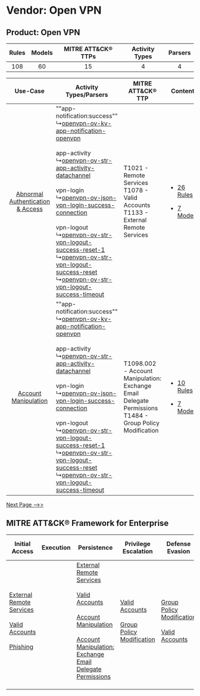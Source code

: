 Vendor: Open VPN
================
Product: Open VPN
-----------------
| Rules | Models | MITRE ATT&CK® TTPs | Activity Types | Parsers |
|:-----:|:------:|:------------------:|:--------------:|:-------:|
|  108  |   60   |         15         |       4        |    4    |

|    Use-Case    | Activity Types/Parsers    | MITRE ATT&CK® TTP    | Content    |
|:----:| ---- | ---- | ---- |
| [Abnormal Authentication & Access](../../../UseCases/uc_abnormal_authentication_&_access.md) |  ""app-notification:success""<br> ↳[openvpn-ov-kv-app-notification-openvpn](Ps/pC_openvpnovkvappnotificationopenvpn.md)<br><br> app-activity<br> ↳[openvpn-ov-str-app-activity-datachannel](Ps/pC_openvpnovstrappactivitydatachannel.md)<br><br> vpn-login<br> ↳[openvpn-ov-json-vpn-login-success-connection](Ps/pC_openvpnovjsonvpnloginsuccessconnection.md)<br><br> vpn-logout<br> ↳[openvpn-ov-str-vpn-logout-success-reset-1](Ps/pC_openvpnovstrvpnlogoutsuccessreset1.md)<br> ↳[openvpn-ov-str-vpn-logout-success-reset](Ps/pC_openvpnovstrvpnlogoutsuccessreset.md)<br> ↳[openvpn-ov-str-vpn-logout-success-timeout](Ps/pC_openvpnovstrvpnlogoutsuccesstimeout.md)<br> | T1021 - Remote Services<br>T1078 - Valid Accounts<br>T1133 - External Remote Services<br>    | [<ul><li>26 Rules</li></ul><ul><li>7 Models</li></ul>](RM/r_m_open_vpn_open_vpn_Abnormal_Authentication_&_Access.md) |
|    [Account Manipulation](../../../UseCases/uc_account_manipulation.md)    |  ""app-notification:success""<br> ↳[openvpn-ov-kv-app-notification-openvpn](Ps/pC_openvpnovkvappnotificationopenvpn.md)<br><br> app-activity<br> ↳[openvpn-ov-str-app-activity-datachannel](Ps/pC_openvpnovstrappactivitydatachannel.md)<br><br> vpn-login<br> ↳[openvpn-ov-json-vpn-login-success-connection](Ps/pC_openvpnovjsonvpnloginsuccessconnection.md)<br><br> vpn-logout<br> ↳[openvpn-ov-str-vpn-logout-success-reset-1](Ps/pC_openvpnovstrvpnlogoutsuccessreset1.md)<br> ↳[openvpn-ov-str-vpn-logout-success-reset](Ps/pC_openvpnovstrvpnlogoutsuccessreset.md)<br> ↳[openvpn-ov-str-vpn-logout-success-timeout](Ps/pC_openvpnovstrvpnlogoutsuccesstimeout.md)<br> | T1098.002 - Account Manipulation: Exchange Email Delegate Permissions<br>T1484 - Group Policy Modification<br> | [<ul><li>10 Rules</li></ul><ul><li>7 Models</li></ul>](RM/r_m_open_vpn_open_vpn_Account_Manipulation.md)    |
[Next Page -->>](2_ds_open_vpn_open_vpn.md)

MITRE ATT&CK® Framework for Enterprise
--------------------------------------
| Initial Access                                                                                                                                                                                                | Execution | Persistence                                                                                                                                                                                                                                                                                                                                 | Privilege Escalation                                                                                                                              | Defense Evasion                                                                                                                                   | Credential Access                                                                                                                                                                                                                                                                                                                                | Discovery | Lateral Movement                                                     | Collection                                                                                                                                                            | Command and Control                                                                                                                       | Exfiltration                                                                                                                                                                                                                                                                                                                                                                                                                                                | Impact |
| ------------------------------------------------------------------------------------------------------------------------------------------------------------------------------------------------------------- | --------- | ------------------------------------------------------------------------------------------------------------------------------------------------------------------------------------------------------------------------------------------------------------------------------------------------------------------------------------------- | ------------------------------------------------------------------------------------------------------------------------------------------------- | ------------------------------------------------------------------------------------------------------------------------------------------------- | ------------------------------------------------------------------------------------------------------------------------------------------------------------------------------------------------------------------------------------------------------------------------------------------------------------------------------------------------ | --------- | -------------------------------------------------------------------- | --------------------------------------------------------------------------------------------------------------------------------------------------------------------- | ----------------------------------------------------------------------------------------------------------------------------------------- | ----------------------------------------------------------------------------------------------------------------------------------------------------------------------------------------------------------------------------------------------------------------------------------------------------------------------------------------------------------------------------------------------------------------------------------------------------------- | ------ |
| [External Remote Services](https://attack.mitre.org/techniques/T1133)<br><br>[Valid Accounts](https://attack.mitre.org/techniques/T1078)<br><br>[Phishing](https://attack.mitre.org/techniques/T1566)<br><br> |           | [External Remote Services](https://attack.mitre.org/techniques/T1133)<br><br>[Valid Accounts](https://attack.mitre.org/techniques/T1078)<br><br>[Account Manipulation](https://attack.mitre.org/techniques/T1098)<br><br>[Account Manipulation: Exchange Email Delegate Permissions](https://attack.mitre.org/techniques/T1098/002)<br><br> | [Valid Accounts](https://attack.mitre.org/techniques/T1078)<br><br>[Group Policy Modification](https://attack.mitre.org/techniques/T1484)<br><br> | [Group Policy Modification](https://attack.mitre.org/techniques/T1484)<br><br>[Valid Accounts](https://attack.mitre.org/techniques/T1078)<br><br> | [Brute Force](https://attack.mitre.org/techniques/T1110)<br><br>[Steal or Forge Kerberos Tickets](https://attack.mitre.org/techniques/T1558)<br><br>[Credentials from Password Stores](https://attack.mitre.org/techniques/T1555)<br><br>[Steal or Forge Kerberos Tickets: Kerberoasting](https://attack.mitre.org/techniques/T1558/003)<br><br> |           | [Remote Services](https://attack.mitre.org/techniques/T1021)<br><br> | [Email Collection](https://attack.mitre.org/techniques/T1114)<br><br>[Email Collection: Email Forwarding Rule](https://attack.mitre.org/techniques/T1114/003)<br><br> | [Proxy: Multi-hop Proxy](https://attack.mitre.org/techniques/T1090/003)<br><br>[Proxy](https://attack.mitre.org/techniques/T1090)<br><br> | [Exfiltration Over Alternative Protocol](https://attack.mitre.org/techniques/T1048)<br><br>[Exfiltration Over Alternative Protocol: Exfiltration Over Unencrypted/Obfuscated Non-C2 Protocol](https://attack.mitre.org/techniques/T1048/003)<br><br>[Exfiltration Over Physical Medium: Exfiltration over USB](https://attack.mitre.org/techniques/T1052/001)<br><br>[Exfiltration Over Physical Medium](https://attack.mitre.org/techniques/T1052)<br><br> |        |